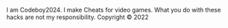 I am Codeboy2024.
I make Cheats for video games.
What you do with these hacks are not my responsibility.
Copyright © 2022
